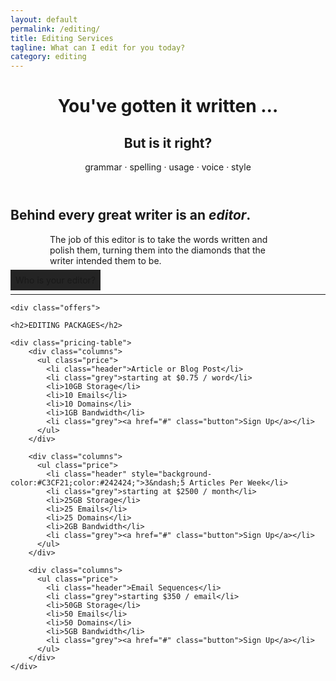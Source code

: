 ```yaml
---
layout: default
permalink: /editing/
title: Editing Services
tagline: What can I edit for you today?
category: editing
---
```


<header class="page-header">
	<div class="wrap">
		<h1>You've gotten it written &hellip;</h1>
		<h2>But is it right?</h2>
		<p><span>grammar &middot; spelling &middot; usage &middot; voice &middot; style</span></p>
	</div>
</header>


<main class="page-main">
	<div class="wrap">
		<h2>Behind every great writer is an <em>editor</em>.</h2>
		<p style="width:600px;max-width:75%;margin:0 auto;">The job of this editor is to take the words written and polish them, turning them into the diamonds that the writer intended them to be.</p>
		<p class="bold uppercase acolor"><span style="background-color:#242424;padding:0.5rem;margin:0 auto;">Who is your editor?</span></p>
		<hr>
	</div>

	<div class="offers">

	<h2>EDITING PACKAGES</h2>

	<div class="pricing-table">
		<div class="columns">
		  <ul class="price">
		    <li class="header">Article or Blog Post</li>
		    <li class="grey">starting at $0.75 / word</li>
		    <li>10GB Storage</li>
		    <li>10 Emails</li>
		    <li>10 Domains</li>
		    <li>1GB Bandwidth</li>
		    <li class="grey"><a href="#" class="button">Sign Up</a></li>
		  </ul>
		</div>

		<div class="columns">
		  <ul class="price">
		    <li class="header" style="background-color:#C3CF21;color:#242424;">3&ndash;5 Articles Per Week</li>
		    <li class="grey">starting at $2500 / month</li>
		    <li>25GB Storage</li>
		    <li>25 Emails</li>
		    <li>25 Domains</li>
		    <li>2GB Bandwidth</li>
		    <li class="grey"><a href="#" class="button">Sign Up</a></li>
		  </ul>
		</div>

		<div class="columns">
		  <ul class="price">
		    <li class="header">Email Sequences</li>
		    <li class="grey">starting $350 / email</li>
		    <li>50GB Storage</li>
		    <li>50 Emails</li>
		    <li>50 Domains</li>
		    <li>5GB Bandwidth</li>
		    <li class="grey"><a href="#" class="button">Sign Up</a></li>
		  </ul>
		</div>
	</div>

</div> <!-- end div.offers -->
</main>


<footer class="page-footer">
	
</footer>